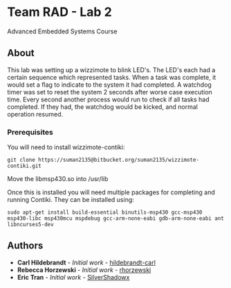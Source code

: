 # Team RAD - Lab 2

Advanced Embedded Systems Course

## About

This lab was setting up a wizzimote to blink LED's. The LED's each had a certain sequence which represented tasks. When a task was complete, it would set a flag to indicate to the system it had completed. A watchdog timer was set to reset the system 2 seconds after worse case execution time. Every second another process would run to check if all tasks had completed. If they had, the watchdog would be kicked, and normal operation resumed.

### Prerequisites

You will need to install wizzimote-contiki:

```
git clone https://suman2135@bitbucket.org/suman2135/wizzimote-contiki.git
```

Move the libmsp430.so into /usr/lib

Once this is installed you will need multiple packages for completing and running Contiki. They can be installed using:

```
sudo apt-get install build-essential binutils-msp430 gcc-msp430 msp430-libc msp430mcu mspdebug gcc-arm-none-eabi gdb-arm-none-eabi ant libncurses5-dev
```


## Authors

* **Carl Hildebrandt** - *Initial work* - [hildebrandt-carl](https://github.com/hildebrandt-carl)
* **Rebecca Horzewski** - *Initial work* - [rhorzewski](https://github.com/rhorzewski)
* **Eric Tran** - *Initial work* - [SilverShadowx](https://github.com/SilverShadowx)


